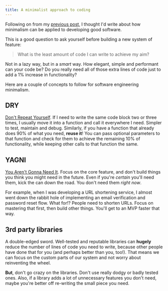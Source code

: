```yaml
---
title: A minimalist approach to coding
---
```


Following on from my [previous post](/functionality-over-style), I thought I'd write about how minimalism can be applied to developing good software.

This is a good question to ask yourself before building a new system of feature:

> What is the least amount of code I can write to achieve my aim?

Not in a lazy way, but in a _smart_ way. How elegant, simple and performant can your code be? Do you really need all of those extra lines of code just to add a 1% increase in functionality?

Here are a couple of concepts to follow for software engineering minimalism.

## DRY

[Don't Repeat Yourself](https://en.wikipedia.org/wiki/Don%27t_repeat_yourself). If I need to write the same code block two or three times, I usually move it into a function and call it everywhere I need. Simpler to test, maintain and debug. Similarly, if you have a function that already does 90% of what you need, **reuse it**! You can pass optional parameters to that function and check for them to achieve the remaining 10% of functionality, while keeping other calls to that function the same.

## YAGNI

[You Aren't Gonna Need It](https://en.wikipedia.org/wiki/You_aren%27t_gonna_need_it). Focus on the core feature, and don't build things you think you might need in the future. Even if you're _certain_ you'll need them, kick the can down the road. You don't need them _right now_.

For example, when I was developing a URL shortening service, I almost went down the rabbit hole of implementing an email verification and password reset flow. What for!? People need to shorten URLs. Focus on mastering that first, then build other things. You'll get to an MVP faster that way.

## 3rd party libraries

A double-edged sword. Well-tested and reputable libraries can **hugely** reduce the number of lines of code you need to write, because other people have done that for you (and perhaps better than you, too!). That means we can focus on the custom parts of our system and not worry about reinventing the wheel.

**But**, don't go crazy on the libraries. Don't use really dodgy or badly tested ones. Also, if a library adds a lot of unnecessary features you don't need, maybe you're better off re-writing the small piece you need.
